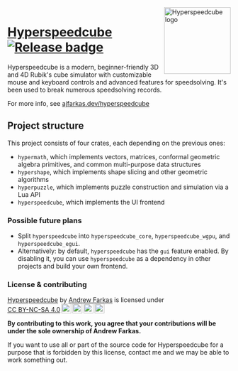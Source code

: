 <img src="https://raw.githubusercontent.com/HactarCE/Hyperspeedcube/main/resources/icon/hyperspeedcube.svg?sanitize=true" alt="Hyperspeedcube logo" width="150" align="right">

# [Hyperspeedcube] [![Release badge]][Release link]

[Dependencies badge]: https://deps.rs/repo/github/HactarCE/Hyperspeedcube/status.svg "Dependencies status"
[Release badge]: https://img.shields.io/github/v/release/HactarCE/Hyperspeedcube
[Release link]: https://github.com/HactarCE/Hyperspeedcube/releases/latest

Hyperspeedcube is a modern, beginner-friendly 3D and 4D Rubik's cube simulator with customizable mouse and keyboard controls and advanced features for speedsolving. It's been used to break numerous speedsolving records.

For more info, see [ajfarkas.dev/hyperspeedcube](https://ajfarkas.dev/hyperspeedcube/)

[Hyperspeedcube]: https://ajfarkas.dev/hyperspeedcube/

## Project structure

This project consists of four crates, each depending on the previous ones:

- `hypermath`, which implements vectors, matrices, conformal geometric algebra primitives, and common multi-purpose data structures
- `hypershape`, which implements shape slicing and other geometric algorithms
- `hyperpuzzle`, which implements puzzle construction and simulation via a Lua API
- `hyperspeedcube`, which implements the UI frontend

### Possible future plans

- Split `hyperspeedcube` into `hyperspeedcube_core`, `hyperspeedcube_wgpu`, and `hyperspeedcube_egui`.
- Alternatively: by default, `hyperspeedcube` has the `gui` feature enabled. By disabling it, you can use `hyperspeedcube` as a dependency in other projects and build your own frontend.

### License & contributing

<!-- This is generated by the Creative Commons license chooser and is intended to be machine-readable -->
<p xmlns:cc="http://creativecommons.org/ns#" xmlns:dct="http://purl.org/dc/terms/"><a property="dct:title" rel="cc:attributionURL" href="https://ajfarkas.dev/hyperspeedcube/">Hyperspeedcube</a> by <a rel="cc:attributionURL dct:creator" property="cc:attributionName" href="https://ajfarkas.dev/">Andrew Farkas</a> is licensed under <a href="http://creativecommons.org/licenses/by-nc-sa/4.0/?ref=chooser-v1" target="_blank" rel="license noopener noreferrer" style="display:inline-block;">CC BY-NC-SA 4.0<img style="height:22px!important;margin-left:3px;vertical-align:text-bottom;" src="https://mirrors.creativecommons.org/presskit/icons/cc.svg?ref=chooser-v1"><img style="height:22px!important;margin-left:3px;vertical-align:text-bottom;" src="https://mirrors.creativecommons.org/presskit/icons/by.svg?ref=chooser-v1"><img style="height:22px!important;margin-left:3px;vertical-align:text-bottom;" src="https://mirrors.creativecommons.org/presskit/icons/nc.svg?ref=chooser-v1"><img style="height:22px!important;margin-left:3px;vertical-align:text-bottom;" src="https://mirrors.creativecommons.org/presskit/icons/sa.svg?ref=chooser-v1"></a></p>

**By contributing to this work, you agree that your contributions will be under the sole ownership of Andrew Farkas.**

If you want to use all or part of the source code for Hyperspeedcube for a purpose that is forbidden by this license, contact me and we may be able to work something out.
